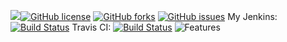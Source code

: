 [![](https://jitpack.io/v/Phyrone/Lobby-Rel.svg)](https://jitpack.io/#Phyrone/Lobby-Rel)[![GitHub license](https://img.shields.io/github/license/Phyrone/Lobby-Rel.svg)](https://github.com/Phyrone/Lobby-Rel/blob/master/LICENSE) [![GitHub forks](https://img.shields.io/github/forks/Phyrone/Lobby-Rel.svg)](https://github.com/Phyrone/Lobby-Rel/network) [![GitHub issues](https://img.shields.io/github/issues/Phyrone/Lobby-Rel.svg)](https://github.com/Phyrone/Lobby-Rel/issues)
My Jenkins: [![Build Status](https://ci.phyrone.de/buildStatus/icon?job=Lobby-Rel)](https://ci.phyrone.de/job/Lobby-Rel/)
Travis CI:  [![Build Status](https://travis-ci.org/Phyrone/Lobby-Rel.svg?branch=master)](https://travis-ci.org/Phyrone/Lobby-Rel)
![Features](https://static.phyrone.de/download/IMG/lobby1.png)
